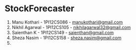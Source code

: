 # StockForecaster

1. Manu Kothari - 1PI12CS086 - manukothari@gmail.com
2. Nikhil Agarwal - 1PI12CS105 - nikhilagarwal32@gmail.com
3. Saienthan K - 1PI12CS149 - saienthan@gmail.com
4. Sheza Nasim - 1PI12CS158 - sheza.nasim@gmail.com
5. 
